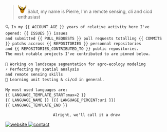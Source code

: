 > <img alt="praisesun" height=25px src="praisesun.png"> Salut, my name is Pierre, I'm a remote sensing, cli and cicd enthusiast

<div align="left">
    
    🔍 In my {{ ACCOUNT_AGE }} years of relative activity here I've opened: {{ ISSUES }} issues
    and submitted {{ PULL_REQUESTS }} pull requests totalling {{ COMMITS }} patchs accross {{ REPOSITORIES }} personnal repositories
    and {{ REPOSITORIES_CONTRIBUTED_TO }} public repositories.
    The most notable projects I've contributed to are pinned below.

    🌱 Working on landscape segmentation for agro-ecology modeling
    ⚡ Perfecting my spatial analysis
    and remote sensing skills
    🚀 Learning unit testing & ci/cd in general.

    My most used languages are:
    {{ LANGUAGE_TEMPLATE_START:max=2 }}
    {{ LANGUAGE_NAME }} ({{ LANGUAGE_PERCENT:uri }})
    {{ LANGUAGE_TEMPLATE_END }}

</div>
<div align="center">

    Alright, we'll call it a draw
</div>

<a href="https://pierre-manchon.pm">
    <img alt="website" src="https://img.shields.io/website?down_color=red&down_message=pierre-manchon.pm&label=://&labelColor=161b22&up_color=00ffff&up_message=pierre-manchon.pm&url=https%3A%2F%2Fpierre-manchon.pm&style=flat-square">
</a>
<a href="https://pierre-manchon.pm/find-me#contact">
    <img alt="contact" src="https://img.shields.io/static/v1?label=%2Ffind-me%23contact&labelColor=161b22&message= &color=161b22&style=flat-square">
</a>
